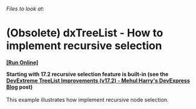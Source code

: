 <!-- default file list -->
*Files to look at*:

<!-- default file list end -->
# (Obsolete) dxTreeList - How to implement recursive selection
<!-- run online -->
**[[Run Online]](https://codecentral.devexpress.com/t523631)**
<!-- run online end -->


<strong>Starting with 17.2 recursive selection feature is built-in (see the <a href="https://community.devexpress.com/blogs/aspnet/archive/2017/10/23/devextreme-treelist-improvements.aspx">DevExtreme TreeList Improvements (v17.2) - Mehul Harry's DevExpress Blog</a> post)</strong><br><br>This example illustrates how implement recursive node selection.

<br/>


